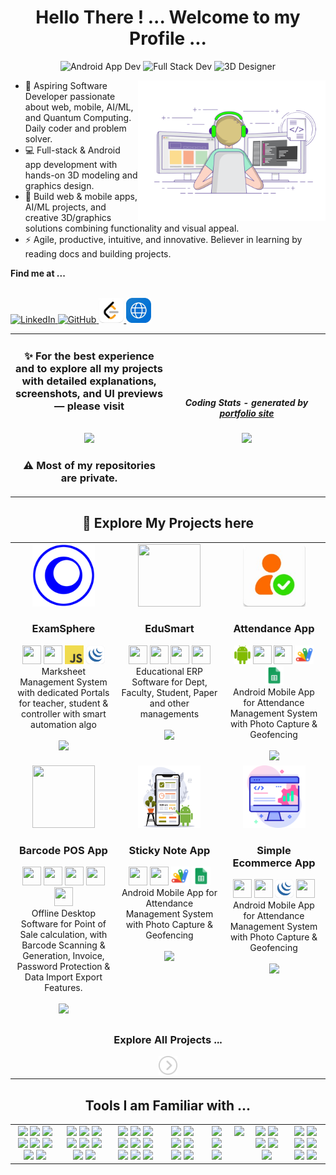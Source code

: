 <h1 align="center">Hello There ! ... Welcome to my Profile ... </h1>

<p align="center">
  <img src="https://img.shields.io/badge/-Android%20App%20Dev-16a34a?style=for-the-badge&logo=android&logoColor=white" alt="Android App Dev" />
  <img src="https://img.shields.io/badge/-Full%20Stack%20Software%20Developer-1d4ed8?style=for-the-badge&logo=visualstudiocode&logoColor=white" alt="Full Stack Dev" />
  <img src="https://img.shields.io/badge/-3D%20Graphics%20Designer-ea580c?style=for-the-badge&logo=blender&logoColor=white" alt="3D Designer" />
</p>


<img align="right" alt="Coding" width="300" src="https://raw.githubusercontent.com/devSouvik/devSouvik/master/gif3.gif">


- 🔭 Aspiring Software Developer passionate about web, mobile, AI/ML, and Quantum Computing. Daily coder and problem solver. 
- 💻 Full-stack & Android app development with hands-on 3D modeling and graphics design.
- 🤖 Build web & mobile apps, AI/ML projects, and creative 3D/graphics solutions combining functionality and visual appeal. 
- ⚡ Agile, productive, intuitive, and innovative. Believer in learning by reading docs and building projects.


<div align="">
<b>Find me at ... </b>
</div>
<br>
<p align="">
  <a href="https://www.linkedin.com/in/agneee/" target="_blank">
    <img src="https://skillicons.dev/icons?i=linkedin" width="40"  alt="LinkedIn" />
  </a>
  <a href="https://github.com/FireStackDev" target="_blank">
    <img src="https://skillicons.dev/icons?i=github" width="40"  alt="GitHub" />
  </a>
  <a href="https://leetcode.com/u/fire_stack_dev/" target="_blank">
    <img src="assets/leetcode.png" width="40"  alt="LeetCode" />
  </a>
  <a href="https://agni-dev.vercel.app/" target="_blank">
    <img src="assets/website.png" width="40"  alt="YouTube" />
  </a>
</p>

<table align="center" cellspacing="0" cellpadding="0">
  <tr>
    <td align="center" width="50%">
      <h3>
        ✨ For the best experience and to explore all my projects with detailed explanations, screenshots, and UI previews — please visit
      </h3>
      <br>
      <a href="https://agni-dev.vercel.app/" target="_blank">
        <img src="https://img.shields.io/badge/My Portfolio Site-16a34a?style=for-the-badge&logoColor=white" />
      </a>
      <br>
      <h3 face="Segoe UI, Tahoma, Verdana, sans-serif" size="6">
        ⚠️ Most of my repositories are <b>private</b>.
      </h3>
    </td>
    <td width="50%" align="center">
        <h5>Coding Stats - generated by <a href="https://agni-dev.vercel.app/">portfolio site</a></h5>
       <img src="https://agni-dev.vercel.app/api/github-stats?bytelimit=30000&theme=dark&exclude_repo=fork&exclude=Hack,CMake,Jupyter%20Notebook">
    </td>
  </tr>
</table>


<h2 align="center">
🚀 Explore My Projects here 
</h2>

<table width="100%" align="center" cellspacing="0" cellpadding="0">
  <tr width="100%">
    <td align="center" valign="top" width="400" >
      <img src="projects/examsphere/logo.png" width="100" height="100" />
      <h3 >ExamSphere</h3>
      <img src="https://skillicons.dev/icons?i=php" width="30" height="30">
      <img src="https://skillicons.dev/icons?i=bootstrap" width="30" height="30">
      <img src="icons/js.png" width="30" height="30">
      <img src="icons/jquery.png" width="30" height="30">
      <div>
      Marksheet Management System with dedicated Portals for teacher, student & controller with smart automation algo
      </div>
      <br>
      <a href="projects/examsphere/readme.md">
        <img src="https://img.shields.io/badge/Know More-16a34a?style=for-the-badge&logoColor=white" />
      </a>
    </td>
    <td align="center" valign="top">
          <img src="assets/project_2.jpg" width="100" height="100" /><br>
          <h3 size="6">EduSmart</h3>
          <img src="https://skillicons.dev/icons?i=next" width="30" height="30">
          <img src="https://skillicons.dev/icons?i=mui" width="30" height="30">
          <img src="https://skillicons.dev/icons?i=django" width="30" height="30">
          <img src="https://skillicons.dev/icons?i=tailwind" width="30" height="30">
          <!-- <img src="icons/shadcn.png" width="30" height="30"> -->
          <div>
          Educational ERP Software for Dept, Faculty, Student, Paper and other managements
          </div>
          <br>
      <a href="projects/smart_education">
          <img src="https://img.shields.io/badge/Know More-16a34a?style=for-the-badge&logoColor=white" />
      </a>
    </td>
    <td align="center" valign="top" width="400" >
      <img src="projects/attendance app/icon.jpg" width="100" height="100"/><br>
      <h3 size="6"> 
      Attendance App
      </h3>
      <img src="icons/android.png" height="30"> 
      <img src="https://skillicons.dev/icons?i=kotlin" width="30" height="30">
      <img src="https://skillicons.dev/icons?i=gcp" width="30" height="30">
      <img src="icons/appscript.png" width="30" height="30">
      <img src="icons/sheets.webp" width="30" height="30">
      <div>
      Android Mobile App for Attendance Management System with Photo Capture & Geofencing
      </div>
      <br>
      <a href="projects/smart_education">
        <img src="https://img.shields.io/badge/Know More-16a34a?style=for-the-badge&logoColor=white" />
      </a>
    </td>
    
  </tr>
  <tr>
  <td align="center" valign="top" width="400" >
      <img src="projects/barcode_pos/favicon.ico" width="100" height="100" />
      <br>
      <h3 size="6">Barcode POS App</h3>
      <img src="https://skillicons.dev/icons?i=windows" width="30" height="30">
      <img src="https://skillicons.dev/icons?i=electron" width="30" height="30">
      <img src="https://skillicons.dev/icons?i=sqlite" width="30" height="30">
      <img src="https://skillicons.dev/icons?i=js" width="30" height="30">
      <img src="https://skillicons.dev/icons?i=html" width="30" height="30">
      <div>
      Offline Desktop Software for Point of Sale calculation, with Barcode Scanning & Generation, Invoice, Password Protection & Data Import Export Features.
      </div>
      <br>
      <a href="projects/smart_education">
        <img src="https://img.shields.io/badge/Know More-16a34a?style=for-the-badge&logoColor=white" />
      </a>
    </td>
  <td align="center" valign="top" width="400" >
  <img src="assets/android_project_4.png" width="100" height="100" />
      <br>
      <h3 size="6">Sticky Note App</h3>
      <img src="https://skillicons.dev/icons?i=kotlin" width="30" height="30">
      <img src="https://skillicons.dev/icons?i=gcp" width="30" height="30">
      <img src="icons/appscript.png" width="30" height="30">
      <img src="icons/sheets.webp" width="30" height="30">
      <div>  
        Android Mobile App for Attendance Management System with Photo Capture & Geofencing
      </div>
      <br>
      <a href="projects/smart_education">
        <img src="https://img.shields.io/badge/Know More-16a34a?style=for-the-badge&logoColor=white" />
      </a>
  </td>
  <td align="center" valign="top" width="400" >
  <img src="assets/web_project.png" width="100" height="100" />
      <br>
      <h3 size="6">Simple Ecommerce App</h3>
      <img src="https://skillicons.dev/icons?i=django" width="30" height="30">
      <img src="https://skillicons.dev/icons?i=bootstrap" width="30" height="30">
      <img src="icons/jquery.png" width="30" height="30">
      <img src="https://skillicons.dev/icons?i=sqlite" width="30" height="30">
      <div>
      Android Mobile App for Attendance Management System with Photo Capture & Geofencing
      </div>
      <br>
      <a href="projects/smart_education">
        <img src="https://img.shields.io/badge/Know More-16a34a?style=for-the-badge&logoColor=white" />
      </a>
  </td>
  </tr>
  <tr>
  <td colspan="3" align="center" valign="center">
    <h3>
    Explore All Projects ... 
    </h3>
    <img src="icons/circle-right-arrow.png" width="30" />
  </td>
  </tr>
</table>

<h2 align="center">
  Tools I am Familiar with ...
</h2>

<table width="100%" align="center" cellspacing="0" cellpadding="0">
  <tr>
    <td align="center" valign="top" >
      <!-- <h3>Languages</h3> -->
      <img src="https://skillicons.dev/icons?i=java" width="45" />
      <img src="https://skillicons.dev/icons?i=python" width="45" />
      <img src="https://skillicons.dev/icons?i=c" width="45" />
      <img src="https://skillicons.dev/icons?i=cpp" width="45" />
      <img src="https://skillicons.dev/icons?i=kotlin" width="45" />
      <img src="https://skillicons.dev/icons?i=php" width="45" />
      <img src="https://skillicons.dev/icons?i=bash" width="45" />
      <img src="https://skillicons.dev/icons?i=dart" width="45" />
    </td>
    <td align="center"  valign="top">
      <!-- <h3>Frontend 🎨💻🖌️</h3> -->
      <img src="https://skillicons.dev/icons?i=html" width="45" />
      <img src="https://skillicons.dev/icons?i=css" width="45" />
      <img src="https://skillicons.dev/icons?i=js" width="45" />
      <img src="https://skillicons.dev/icons?i=bootstrap" width="45" />
      <img src="https://skillicons.dev/icons?i=tailwind" width="45" />
      <img src="https://skillicons.dev/icons?i=jquery" width="45" />
      <img src="https://skillicons.dev/icons?i=flutter" width="45" />
      <img src="https://skillicons.dev/icons?i=react" width="45" />
    </td>
    <td align="center"  valign="top">
      <!-- <h3>Backend 🖥️🔧⚙️</h3> -->
      <img src="https://skillicons.dev/icons?i=django" width="45" />
      <img src="https://skillicons.dev/icons?i=php" width="45" />
      <img src="https://skillicons.dev/icons?i=nodejs" width="45" />
      <img src="https://skillicons.dev/icons?i=express" width="45" />
      <img src="https://skillicons.dev/icons?i=nextjs" width="45" />
      <img src="https://skillicons.dev/icons?i=kotlin" width="45" />
      <img src="https://skillicons.dev/icons?i=gcp" width="45" />
      <img src="https://skillicons.dev/icons?i=flask" width="45" />
      <img src="https://skillicons.dev/icons?i=wordpress" width="45" />
    </td>
    <td align="center"  valign="top">
      <!-- <h3>Database 🗄️💾📊</h3> -->
      <img src="https://skillicons.dev/icons?i=mysql" width="45" />
      <img src="https://skillicons.dev/icons?i=postgres" width="45" />
      <img src="https://skillicons.dev/icons?i=mongodb" width="45" />
      <img src="https://skillicons.dev/icons?i=sqlite" width="45" />
      <img src="https://skillicons.dev/icons?i=firebase" width="45" />
      <img src="https://skillicons.dev/icons?i=supabase" width="45" />
    </td>
    <td align="center"  valign="top">
      <!-- <h3>3D & Design 🍩🎨</h3> -->
      <img src="https://skillicons.dev/icons?i=blender" width="45" />
      <img src="https://skillicons.dev/icons?i=photoshop" width="45" />
      <img src="https://skillicons.dev/icons?i=pr" width="45" />
    </td>
    <td align="center"  valign="top">
      <!-- <h3>AI / ML 🤖📈</h3> -->
      <img src="https://skillicons.dev/icons?i=sklearn" width="45" />
    </td>
    <td align="center"  valign="top">
      <!-- <h3>Operating System</h3> -->
      <img src="https://skillicons.dev/icons?i=ubuntu" width="45" />
      <img src="https://skillicons.dev/icons?i=kali" width="45" />
      <img src="https://skillicons.dev/icons?i=debian" width="45" />
      <img src="https://skillicons.dev/icons?i=linux" width="45" />
      <img src="https://skillicons.dev/icons?i=windows" width="45" />
    </td>
    <td align="center"  valign="top">
      <!-- <h3>Other Tools</h3> -->
      <img src="https://skillicons.dev/icons?i=docker" width="45" />
      <img src="https://skillicons.dev/icons?i=git" width="45" />
      <img src="https://skillicons.dev/icons?i=github" width="45" />
      <img src="https://skillicons.dev/icons?i=netlify" width="45" />
      <img src="https://skillicons.dev/icons?i=postman" width="45" />
      <img src="https://skillicons.dev/icons?i=vercel" width="45" />
    </td>
  </tr>
</table>
